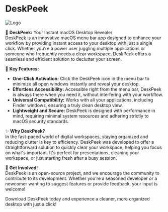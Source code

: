 # DeskPeek 

![Logo](https://github.com/otglotv22/DeskPeek/assets/143334183/7ae0eeed-8ba0-46e6-8b42-2ca62c444c53)

🌟 **DeskPeek:** Your Instant macOS Desktop Revealer <br>
DeskPeek is an innovative macOS menu bar app designed to enhance your workflow by providing instant access to your desktop with just a single click. Whether you're a power user juggling multiple applications or someone who frequently needs a clear workspace, DeskPeek offers a seamless and efficient solution to declutter your screen.

🚀 **Key Features:**
- **One-Click Activation:** Click the DeskPeek icon in the menu bar to minimize all open windows instantly and reveal your desktop.
- **Effortless Accessibility:** Accessible right from the menu bar, DeskPeek is always there when you need it, without interfering with your workflow.
- **Universal Compatibility:** Works with all your applications, including Finder windows, ensuring a truly clean desktop view.
- **Lightweight and Secure:** DeskPeek is designed with performance in mind, requiring minimal system resources and adhering strictly to macOS security standards.

✨ **Why DeskPeek?** <br>
In the fast-paced world of digital workspaces, staying organized and reducing clutter is key to efficiency. DeskPeek was developed to offer a straightforward solution to quickly clear your workspace, helping you focus on what's important. It's perfect for presentations, cleaning your workspace, or just starting fresh after a busy session.

🤝 **Get Involved!** <br>
DeskPeek is an open-source project, and we encourage the community to contribute to its development. Whether you're a seasoned developer or a newcomer wanting to suggest features or provide feedback, your input is welcome!

Download DeskPeek today and experience a cleaner, more organized desktop with just a click!
